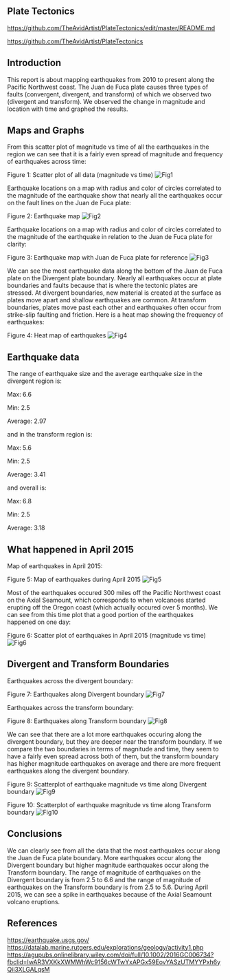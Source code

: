 ## Plate Tectonics

https://github.com/TheAvidArtist/PlateTectonics/edit/master/README.md

https://github.com/TheAvidArtist/PlateTectonics


## Introduction



This report is about mapping earthquakes from 2010 to present along the Pacific Northwest coast.  The Juan de Fuca plate causes three types of faults (convergent, divergent, and transform) of which we observed two (divergent and transform).  We observed the change in magnitude and location with time and graphed the results.

## Maps and Graphs


From this scatter plot of magnitude vs time of all the earthquakes in the region we can see that it is a fairly even spread of magnitude and frequency of earthquakes across time:



Figure 1: Scatter plot of all data (magnitude vs time)
![Fig1](https://github.com/TheAvidArtist/PlateTectonics/blob/master/ScatterPlot1.png)




Earthquake locations on a map with radius and color of circles correlated to the magnitude of the earthquake show that nearly all the earthquakes occur on the fault lines on the Juan de Fuca plate:





Figure 2: Earthquake map
![Fig2](https://github.com/TheAvidArtist/PlateTectonics/blob/master/AllEarthquakes.PNG)




Earthquake locations on a map with radius and color of circles correlated to the magnitude of the earthquake in relation to the Juan de Fuca plate for clarity:




Figure 3: Earthquake map with Juan de Fuca plate for reference
![Fig3](https://github.com/TheAvidArtist/PlateTectonics/blob/master/PlateAndAllEarthquakes.PNG)




We can see the most earthquake data along the bottom of the Juan de Fuca plate on the Divergent plate boundary.  Nearly all earthquakes occur at plate boundaries and faults because that is where the tectonic plates are stressed.  At divergent boundaries, new material is created at the surface as plates move apart and shallow earthquakes are common.  At transform boundaries, plates move past each other and earthquakes often occur from strike-slip faulting and friction.  Here is a heat map showing the frequency of earthquakes:






Figure 4: Heat map of earthquakes
![Fig4](https://github.com/TheAvidArtist/PlateTectonics/blob/master/GoogleMaps.PNG)




## Earthquake data


The range of earthquake size and the average earthquake size in the divergent region is:

Max: 6.6

Min: 2.5

Average: 2.97

and in the transform region is:

Max: 5.6

Min: 2.5

Average: 3.41

and overall is: 

Max: 6.8

Min: 2.5

Average: 3.18



## What happened in April 2015


Map of earthquakes in April 2015:




Figure 5: Map of earthquakes during April 2015
![Fig5](https://github.com/TheAvidArtist/PlateTectonics/blob/master/April2015Map.PNG)




Most of the earthquakes occured 300 miles off the Pacific Northwest coast on the Axial Seamount, which corresponds to when volcanoes started erupting off the Oregon coast (which actually occured over 5 months).  We can see from this time plot that a good portion of the earthquakes happened on one day:




Figure 6: Scatter plot of earthquakes in April 2015 (magnitude vs time)
![Fig6](https://github.com/TheAvidArtist/PlateTectonics/blob/master/ScatterPlotApril.png)




## Divergent and Transform Boundaries



Earthquakes across the divergent boundary:




Figure 7: Earthquakes along Divergent boundary
![Fig7](https://github.com/TheAvidArtist/PlateTectonics/blob/master/DivergentBoundary.PNG)




Earthquakes across the transform boundary:




Figure 8: Earthquakes along Transform boundary
![Fig8](https://github.com/TheAvidArtist/PlateTectonics/blob/master/TransformBoundary.PNG)




We can see that there are a lot more earthquakes occuring along the divergent boundary, but they are deeper near the transform boundary.  If we compare the two boundaries in terms of magnitude and time, they seem to have a fairly even spread across both of them, but the transform boundary has higher magnitude earthquakes on average and there are more frequent earthquakes along the divergent boundary.




Figure 9: Scatterplot of earthquake magnitude vs time along Divergent boundary
![Fig9](https://github.com/TheAvidArtist/PlateTectonics/blob/master/ScatterPlotDivergent.png)




Figure 10: Scatterplot of earthquake magnitude vs time along Transform boundary
![Fig10](https://github.com/TheAvidArtist/PlateTectonics/blob/master/ScatterPlotTransform.png)




## Conclusions

We can clearly see from all the data that the most earthquakes occur along the Juan de Fuca plate boundary.  More earthquakes occur along the Divergent boundary but higher magnitude earthquakes occur along the Transform boundary.  The range of magnitude of earthquakes on the Divergent boundary is from 2.5 to 6.6 and the range of magnitude of earthquakes on the Transform boundary is from 2.5 to 5.6. During April 2015, we can see a spike in earthquakes because of the Axial Seamount volcano eruptions.

## References 

https://earthquake.usgs.gov/
https://datalab.marine.rutgers.edu/explorations/geology/activity1.php
https://agupubs.onlinelibrary.wiley.com/doi/full/10.1002/2016GC006734?fbclid=IwAR3VXKkXWMWhWc9156cWTwYxAPGx59EovYASzUTMYYPxh6yQii3XLGALqsM
